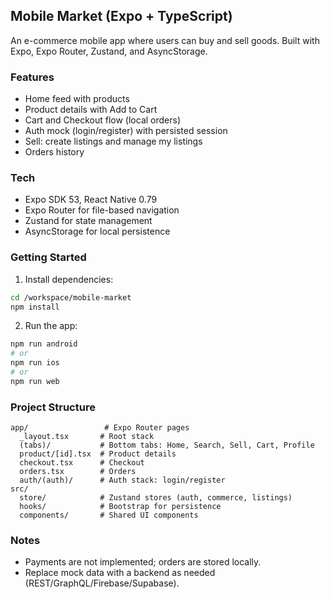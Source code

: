 ## Mobile Market (Expo + TypeScript)

An e-commerce mobile app where users can buy and sell goods. Built with Expo, Expo Router, Zustand, and AsyncStorage.

### Features
- Home feed with products
- Product details with Add to Cart
- Cart and Checkout flow (local orders)
- Auth mock (login/register) with persisted session
- Sell: create listings and manage my listings
- Orders history

### Tech
- Expo SDK 53, React Native 0.79
- Expo Router for file-based navigation
- Zustand for state management
- AsyncStorage for local persistence

### Getting Started
1. Install dependencies:
```bash
cd /workspace/mobile-market
npm install
```
2. Run the app:
```bash
npm run android
# or
npm run ios
# or
npm run web
```

### Project Structure
```
app/                 # Expo Router pages
  _layout.tsx       # Root stack
  (tabs)/           # Bottom tabs: Home, Search, Sell, Cart, Profile
  product/[id].tsx  # Product details
  checkout.tsx      # Checkout
  orders.tsx        # Orders
  auth/(auth)/      # Auth stack: login/register
src/
  store/            # Zustand stores (auth, commerce, listings)
  hooks/            # Bootstrap for persistence
  components/       # Shared UI components
```

### Notes
- Payments are not implemented; orders are stored locally.
- Replace mock data with a backend as needed (REST/GraphQL/Firebase/Supabase).

